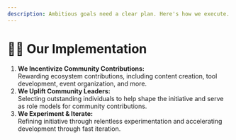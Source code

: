 ```yaml
---
description: Ambitious goals need a clear plan. Here's how we execute.
---
```


# 🏋️‍♂️ Our Implementation

1. **We Incentivize Community Contributions:**\
   Rewarding ecosystem contributions, including content creation, tool development, event organization, and more.
2. **We Uplift Community Leaders:**\
   Selecting outstanding individuals to help shape the initiative and serve as role models for community contributions.
3. **We Experiment & Iterate:**\
   Refining initiative through relentless experimentation and accelerating development through fast iteration.
